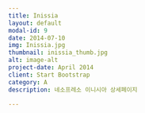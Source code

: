 ```yaml
---
title: Inissia
layout: default
modal-id: 9
date: 2014-07-10
img: Inissia.jpg
thumbnail: inissia_thumb.jpg
alt: image-alt
project-date: April 2014
client: Start Bootstrap
category: A
description: 네소프레소 이니시아 상세페이지

---
```

